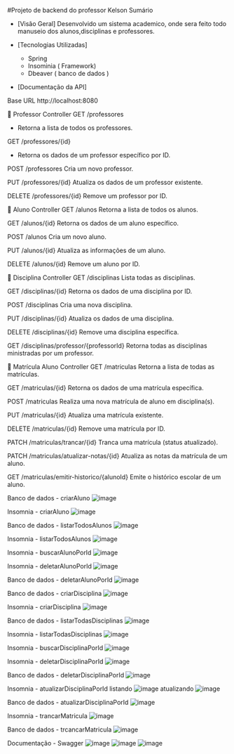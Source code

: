#Projeto de backend do professor Kelson
Sumário

- [Visão Geral]
  Desenvolvido um sistema academico, onde sera feito todo manuseio dos alunos,disciplinas e professores.
  
  
- [Tecnologias Utilizadas]
   - Spring
   - Insominia ( Framework)
   - Dbeaver ( banco de dados )
  
- [Documentação da API]

 Base URL
 http://localhost:8080

  
🔹 Professor Controller
GET /professores
 - Retorna a lista de todos os professores.

GET /professores/{id}
 - Retorna os dados de um professor específico por ID.

POST /professores
Cria um novo professor.

PUT /professores/{id}
Atualiza os dados de um professor existente.

DELETE /professores/{id}
Remove um professor por ID.



🔹 Aluno Controller
GET /alunos
Retorna a lista de todos os alunos.

GET /alunos/{id}
Retorna os dados de um aluno específico.

POST /alunos
Cria um novo aluno.

PUT /alunos/{id}
Atualiza as informações de um aluno.

DELETE /alunos/{id}
Remove um aluno por ID.



🔹 Disciplina Controller
GET /disciplinas
Lista todas as disciplinas.

GET /disciplinas/{id}
Retorna os dados de uma disciplina por ID.

POST /disciplinas
Cria uma nova disciplina.

PUT /disciplinas/{id}
Atualiza os dados de uma disciplina.

DELETE /disciplinas/{id}
Remove uma disciplina específica.

GET /disciplinas/professor/{professorId}
Retorna todas as disciplinas ministradas por um professor.

🔹 Matrícula Aluno Controller
GET /matriculas
Retorna a lista de todas as matrículas.

GET /matriculas/{id}
Retorna os dados de uma matrícula específica.

POST /matriculas
Realiza uma nova matrícula de aluno em disciplina(s).

PUT /matriculas/{id}
Atualiza uma matrícula existente.

DELETE /matriculas/{id}
Remove uma matrícula por ID.

PATCH /matriculas/trancar/{id}
Tranca uma matrícula (status atualizado).

PATCH /matriculas/atualizar-notas/{id}
Atualiza as notas da matrícula de um aluno.

GET /matriculas/emitir-historico/{alunoId}
Emite o histórico escolar de um aluno.



Banco de dados - criarAluno
![image](https://github.com/user-attachments/assets/d0371d4e-3b9b-4b79-b8b8-1c7dc7037dd4)

Insomnia - criarAluno
![image](https://github.com/user-attachments/assets/cdb54195-7194-48ef-a2eb-9808833b70e9)

Banco de dados - listarTodosAlunos
![image](https://github.com/user-attachments/assets/a1904f12-bb9f-4baa-92c5-ce10babb9942)

Insomnia - listarTodosAlunos
![image](https://github.com/user-attachments/assets/77508c64-49f7-4afe-92a9-bdcb53ba9709)

Insomnia - buscarAlunoPorId
![image](https://github.com/user-attachments/assets/99a49245-3623-47ba-b37a-7a19ef4418de)

Insomnia - deletarAlunoPorId
![image](https://github.com/user-attachments/assets/4480d6e7-bf3a-44bb-acd4-da87aa22051c)

Banco de dados - deletarAlunoPorId
![image](https://github.com/user-attachments/assets/109f08c7-b1ed-4f1d-aa0d-5f91a0d0d9f7)

Banco de dados - criarDisciplina
![image](https://github.com/user-attachments/assets/4c2d442b-25ed-4033-aa37-cd1c2a4b94f2)

Insomnia - criarDisciplina
![image](https://github.com/user-attachments/assets/8b46a4d3-2877-48aa-b9af-8226ab0e70a9)

Banco de dados - listarTodasDisciplinas
![image](https://github.com/user-attachments/assets/044a3dda-c38d-4a1b-9a53-25f73e9b9b80)

Insomnia - listarTodasDisciplinas
![image](https://github.com/user-attachments/assets/9a100673-b869-433a-bbb5-52bf4661b8fc)

Insomnia - buscarDisciplinaPorId
![image](https://github.com/user-attachments/assets/349bfb23-0936-42f2-b375-73298926ebbd)

Insomnia - deletarDisciplinaPorId
![image](https://github.com/user-attachments/assets/b721e0a9-41ce-4a16-8f9c-d986e96b8706)

Banco de dados - deletarDisciplinaPorId
![image](https://github.com/user-attachments/assets/74095313-39e7-46bd-8dfc-3a06e229d3b6)

Insomnia - atualizarDisciplinaPorId
listando
![image](https://github.com/user-attachments/assets/df902390-78f6-4c46-9946-752945bd4b59)
atualizando
![image](https://github.com/user-attachments/assets/f43f6359-755d-4af7-8a67-dc252bea7397)

Banco de dados - atualizarDisciplinaPorId
![image](https://github.com/user-attachments/assets/8b8506a6-94c6-4e18-9f61-a00d746e7cab)

Insomnia - trancarMatricula
![image](https://github.com/user-attachments/assets/3997644b-7704-428f-84db-5916c7613032)

Banco de dados - trcancarMatricula
![image](https://github.com/user-attachments/assets/469c2166-eec7-4c60-9023-8b0d1b35e69c)

Documentação - Swagger
![image](https://github.com/user-attachments/assets/4bacb196-c696-45d9-a959-623b46e702df)
![image](https://github.com/user-attachments/assets/fbc69551-ce32-433d-b797-c7012006a1eb)
![image](https://github.com/user-attachments/assets/c5632fa0-4e43-4173-95b3-97a4f4370f1a)



































